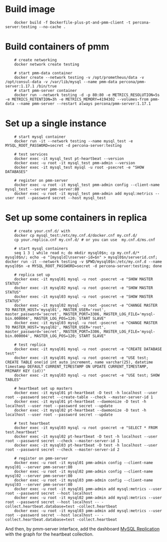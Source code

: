 Build image
===========

        docker build -f Dockerfile-plus-pt-and-pmm-client -t percona-server:testing --no-cache .

Build containers of pmm
=======================

        # create networking
        docker network create testing

        # start pmm-data container
        docker create --network testing -v /opt/prometheus/data -v /opt/consul-data -v /var/lib/mysql --name pmm-data percona/pmm-server:1.17.1 /bin/true
        # start pmm-server container
        docker run --network testing -d -p 80:80 -e METRICS_RESOLUTION=5s -e METRICS_RETENTION=3h -e METRICS_MEMORY=4194302 --volumes-from pmm-data --name pmm-server --restart always percona/pmm-server:1.17.1

Set up a single instance
========================

        # start mysql container
        docker run -it --network testing --name mysql_test -e MYSQL_ROOT_PASSWORD=secret -d percona-server:testing

        # test services
        docker exec -it mysql_test pt-heartbeat --version
        docker exec -u root -it mysql_test pmm-admin --version
        docker exec -it mysql_test mysql -u root -psecret -e "SHOW DATABASES"

        # register on pmm-server
        docker exec -u root -it mysql_test pmm-admin config --client-name mysql_test --server pmm-server:80
        docker exec -u root -it mysql_test pmm-admin add mysql:metrics --user root --password secret --host mysql_test

Set up some containers in replica
=================================

        # create your.cnf.d/ with
        docker cp mysql_test:/etc/my.cnf.d/docker.cnf my.cnf.d/
        cp your.replica.cnf my.cnf.d/ # or you can use  my.cnf.d/ms.cnf

        # start mysql containers
        seq 1 3 | while read n; do mkdir mysql0$n; cp my.cnf.d/* mysql0$n/; echo -e "[mysqld]\nserver-id=$n" > mysql0$n/serverid.cnf; docker run -it --network testing -v $PWD/mysql0$n:/etc/my.cnf.d --name mysql0$n -e MYSQL_ROOT_PASSWORD=secret -d percona-server:testing; done

        # replica set up
        docker exec -it mysql01 mysql -u root -psecret -e "SHOW MASTER STATUS"
        docker exec -it mysql02 mysql -u root -psecret -e "SHOW MASTER STATUS"
        docker exec -it mysql03 mysql -u root -psecret -e "SHOW MASTER STATUS"
        docker exec -it mysql02 mysql -u root -psecret -e "CHANGE MASTER TO MASTER_HOST='mysql01', MASTER_USER='root', master_password='secret', MASTER_PORT=3306, MASTER_LOG_FILE='mysql-bin.000004', MASTER_LOG_POS=120; START SLAVE"
        docker exec -it mysql03 mysql -u root -psecret -e "CHANGE MASTER TO MASTER_HOST='mysql02', MASTER_USER='root', master_password='secret', MASTER_PORT=3306, MASTER_LOG_FILE='mysql-bin.000004', MASTER_LOG_POS=120; START SLAVE"

        # test replica
        docker exec -it mysql01 mysql -u root -psecret -e "CREATE DATABASE test"
        docker exec -it mysql01 mysql -u root -psecret -e "USE test; CREATE TABLE one(id int auto_increment, name varchar(25), datetime timestamp DEFAULT CURRENT_TIMESTAMP ON UPDATE CURRENT_TIMESTAMP, PRIMARY KEY (id))"
        docker exec -it mysql03 mysql -u root -psecret -e "USE test; SHOW TABLES"

        # heartbeat set up masters
        docker exec -it mysql01 pt-heartbeat -D test -h localhost --user root --password secret --create-table --check --master-server-id 1
        docker exec -it mysql01 pt-heartbeat --daemonize -D test -h localhost --user root --password secret --update
        docker exec -it mysql02 pt-heartbeat --daemonize -D test -h localhost --user root --password secret --update
        
        # test heartbeat
        docker exec -it mysql03 mysql -u root -psecret -e "SELECT * FROM test.heartbeat"
        docker exec -it mysql02 pt-heartbeat -D test -h localhost --user root --password secret --check --master-server-id 1
        docker exec -it mysql03 pt-heartbeat -D test -h localhost --user root --password secret --check --master-server-id 2

        # register on pmm-server
        docker exec -u root -it mysql01 pmm-admin config --client-name mysql01 --server pmm-server:80
        docker exec -u root -it mysql02 pmm-admin config --client-name mysql02 --server pmm-server:80
        docker exec -u root -it mysql03 pmm-admin config --client-name mysql03 --server pmm-server:80
        docker exec -u root -it mysql01 pmm-admin add mysql:metrics --user root --password secret --host localhost
        docker exec -u root -it mysql02 pmm-admin add mysql:metrics --user root --password secret --host localhost -- -collect.heartbeat.database=test -collect.heartbeat
        docker exec -u root -it mysql03 pmm-admin add mysql:metrics --user root --password secret --host localhost -- -collect.heartbeat.database=test -collect.heartbeat

And then, by pmm-server interface, add the dashboard [MySQL Replication](https://github.com/percona/grafana-dashboards/blob/master/dashboards/MySQL_Replication.json) with the graph for the heartbeat collection.
